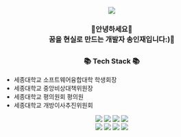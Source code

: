 <div align=center>
	<img src="https://capsule-render.vercel.app/api?type=wave&color=auto&height=300&section=header&text=Injae%20GitHub&fontSize=90" />
</div>

<div align=center>
  <h3>🙌안녕하세요🙌 <br> 꿈을 현실로 만드는 개발자 송인재입니다:)🌈</h3>
</div>

##
<div align=center>
	<h3>📚 Tech Stack 📚</h3>
</div>

<div>
  <ul style={list-style:none}>
    <li>세종대학교 소프트웨어융합대학 학생회장</li>
    <li>세종대학교 중앙비상대책위원장</li>
    <li>세종대학교 평의원회 평의원</li>
    <li>세종대학교 개방이사추진위원회</li>
  </ul>
</div>

<div align=center>
  <img src="https://img.shields.io/badge/HTML5-E34F26?style=flat&logo=HTML5&logoColor=white" />
  <img src="https://img.shields.io/badge/CSS3-1572B6?style=flat&logo=CSS3&logoColor=white" />
  <img src="https://img.shields.io/badge/Sass-C56494?style=flat&logo=Sass&logoColor=white" />
	<img src="https://img.shields.io/badge/JavaScript-F7DF1E?style=flat&logo=JavaScript&logoColor=white" />
  <br>
  <img src="https://img.shields.io/badge/TypeScript-0076C6?style=flat&logo=TypeScript&logoColor=white" />
  <img src="https://img.shields.io/badge/React-212426?style=flat&logo=React" />
  <img src="https://img.shields.io/badge/Redux-7348B6?style=flat&logo=Redux&logoColor=white"" />
  <img src="https://img.shields.io/badge/NodeJS-87BE02?style=flat&logo=node.js&logoColor=white"" />
</div>

##

<!--
**SongInjae/SongInjae** is a ✨ _special_ ✨ repository because its `README.md` (this file) appears on your GitHub profile.

Here are some ideas to get you started:

- 🔭 I’m currently working on ...
- 🌱 I’m currently learning ...
- 👯 I’m looking to collaborate on ...
- 🤔 I’m looking for help with ...
- 💬 Ask me about ...
- 📫 How to reach me: ...
- 😄 Pronouns: ...
- ⚡ Fun fact: ...
-->
